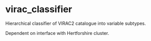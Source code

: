 # virac_classifier
Hierarchical classifier of VIRAC2 catalogue into variable subtypes.

Dependent on interface with Hertforshire cluster.
